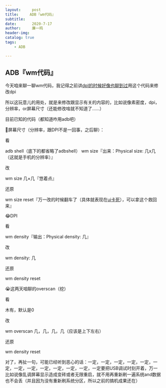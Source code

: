 ```yaml
---
layout:     post
title:     ADB『wm代码』 
subtitle:   
date:       2020-7-17
author:     廉一鸣
header-img: 
catalog: true
tags:
    - ADB

---
```


## ADB『wm代码』

今天咱来聊一聊wm代码，我记得之前讲[dpI的时候好像也聊到过](https://mp.weixin.qq.com/s?__biz=MzI4Nzc2MzA3OQ==&mid=2247484024&idx=1&sn=ef11c5f5da60c14dc181ade41150fc18&scene=21#wechat_redirect)用这个代码来修改dpi

所以这玩意儿的用处，就是来修改跟显示有关的内容的，比如说像素密度，dpi，分辨率，or屏幕尺寸（还能修改啥就不知道了……）

目前已知的代码（都知道咋用adb吧）

🤣屏幕尺寸（分辨率，跟DPI不是一回事，之后聊）：

看

adb shell（底下的都省略了adbshell） wm size『出来：Physical size: 几x几（这就是手机的分辨率）』

改

wm size 几×几『悠着点』

还原

wm size reset『万一改的时候翻车了（具体就表现在[ui卡死](https://mp.weixin.qq.com/s?__biz=MzI4Nzc2MzA3OQ==&mid=2247484221&idx=2&sn=6182e46f0342d53f24b93e25f9033650&scene=21#wechat_redirect)），可以拿这个救回来』

😂DPI

看

wm density『输出：Physical density: 几』

改

wm density: 几

还原

wm density reset

😭这两天咱聊的overscan（挖）

看

木有，默认是0

改

wm overscan 几，几，几，几（应该是上下左右）

还原

wm density reset

对了，再扯一句，可能已经听到恶心的话：一定，一定，一定，一定，一定，一定，一定，一定，一定，一定，一定，一定，一定要把USB调试时刻开着，万一比如说像乱调屏幕显示造成变砖或者无限重启，就不用再重新刷一遍系统and数据也不会丢（并且因为没有重新刷系统分区，所以之前的搞机成果还在）